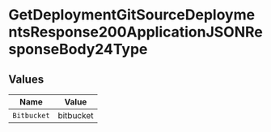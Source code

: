 # GetDeploymentGitSourceDeploymentsResponse200ApplicationJSONResponseBody24Type


## Values

| Name        | Value       |
| ----------- | ----------- |
| `Bitbucket` | bitbucket   |
